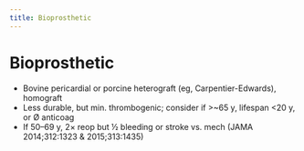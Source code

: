 ```yaml
---
title: Bioprosthetic
---
```

# Bioprosthetic

* Bovine pericardial or porcine heterograft (eg, Carpentier-Edwards), homograft
* Less durable, but min. thrombogenic; consider if >~65 y, lifespan <20 y, or Ø anticoag
* If 50–69 y, 2× reop but ½ bleeding or stroke vs. mech (JAMA 2014;312:1323 & 2015;313:1435)
